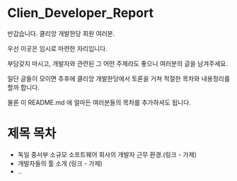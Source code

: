 # Clien_Developer_Report

반갑습니다. 클리앙 개발한당 회원 여러분.

우선 이곳은 임시로 마련한 자리입니다.

부담갖지 마시고, 개발자와 관련된 그 어떤 주제라도 좋으니 여러분의 글을 남겨주세요.

일단 글들이 모이면 추후에 클리앙 개발한당에서 토론을 거쳐 적절한 목차와 내용정리를 할까 합니다.

물론 이 README.md 에 얼마든 여러분들의 목차를 추가하셔도 됩니다.


# 제목 목차

* 독일 중서부 소규모 소프트웨어 회사의 개발자 근무 환경.(링크 - 가제)
* 개발자들의 툴 소개 (링크 - 가제)
* ..
